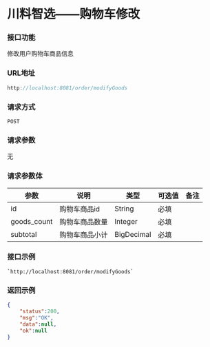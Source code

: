 # 川料智选——购物车修改
### 接口功能

修改用户购物车商品信息

### URL地址

```javascript
http://localhost:8081/order/modifyGoods
```

### 请求方式

`POST`

### 请求参数

无

### 请求参数体

| 参数      | 说明                               | 类型      | 可选值       | 备注    |
|---------- |---------------------------------- |---------- |------------- |-------- |
|id  | 购物车商品id | String | 必填 | |
|goods_count  | 购物车商品数量 | Integer | 必填 | |
|subtotal  | 购物车商品小计 | BigDecimal | 必填 | |

### 接口示例

    `http://localhost:8081/order/modifyGoods`

### 返回示例

```json
{
    "status":200,
    "msg":"OK",
    "data":null,
    "ok":null
}
```
